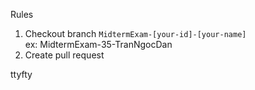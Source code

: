 Rules

1. Checkout branch `MidtermExam-[your-id]-[your-name]`     
   ex: MidtermExam-35-TranNgocDan     
3. Create pull request


ttyfty